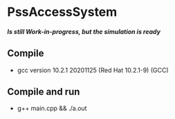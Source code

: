 # PssAccessSystem
##### Is still Work-in-progress, but the simulation is ready
## Compile
* gcc version 10.2.1 20201125 (Red Hat 10.2.1-9) (GCC)
## Compile and run
* g++ main.cpp && ./a.out
